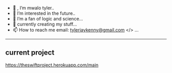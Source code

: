 - 👋 , I’m mwalo tyler..
- 👀 I’m interested in the future..
- 🌱 I’m a fan of logic and science...
- 💞️ currently creating my stuff...
- 📫 How to reach me  <a> email: tylerjaykenny@gmail.com </> ...

<!---
tylerjay254/tylerjay254 is a ✨ special ✨ repository because its `README.md` (this file) appears on your GitHub profile.
You can click the Preview link to take a look at your changes.
--->
---
  current project 
---
  https://theswiftproject.herokuapp.com/main  
  
